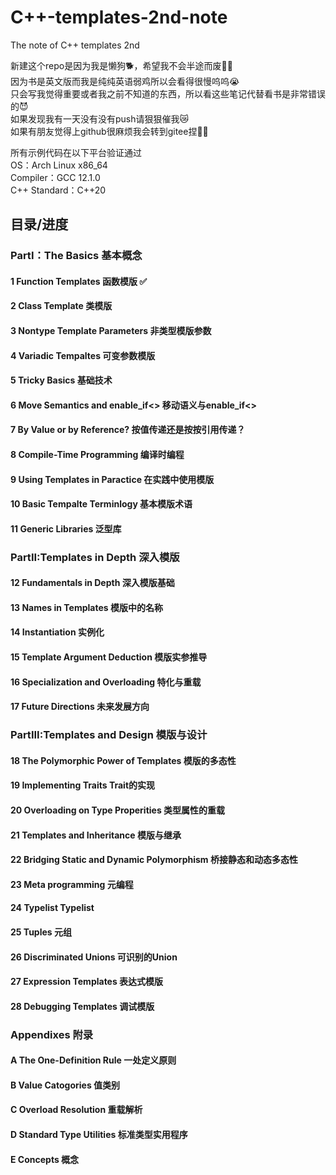 # C++-templates-2nd-note
The note of C++ templates 2nd    


新建这个repo是因为我是懒狗🐕，希望我不会半途而废🧎🏻  
因为书是英文版而我是纯纯英语弱鸡所以会看得很慢呜呜😭  
只会写我觉得重要或者我之前不知道的东西，所以看这些笔记代替看书是非常错误的😈   
如果发现我有一天没有没有push请狠狠催我😿  
如果有朋友觉得上github很麻烦我会转到gitee捏👼🏻  

所有示例代码在以下平台验证通过  
OS：Arch Linux x86_64   
Compiler：GCC 12.1.0  
C++ Standard：C++20  

## 目录/进度  
### PartI：The Basics 基本概念
#### 1 Function Templates 函数模版 ✅
#### 2 Class Template 类模版
#### 3 Nontype Template Parameters 非类型模版参数
#### 4 Variadic Tempaltes 可变参数模版
#### 5 Tricky Basics  基础技术
#### 6 Move Semantics and enable_if<> 移动语义与enable_if<>
#### 7 By Value or by Reference? 按值传递还是按按引用传递？
#### 8 Compile-Time Programming 编译时编程
#### 9 Using Templates in Paractice 在实践中使用模版
#### 10 Basic Tempalte Terminlogy 基本模版术语
#### 11 Generic Libraries 泛型库
### PartII:Templates in Depth 深入模版
#### 12 Fundamentals in Depth 深入模版基础
#### 13 Names in Templates 模版中的名称
#### 14 Instantiation 实例化
#### 15 Template Argument Deduction 模版实参推导
#### 16 Specialization and Overloading 特化与重载
#### 17 Future Directions 未来发展方向
### PartIII:Templates and Design 模版与设计
#### 18 The Polymorphic Power of Templates 模版的多态性
#### 19 Implementing Traits Trait的实现
#### 20 Overloading on Type Properities 类型属性的重载
#### 21 Templates and Inheritance 模版与继承
#### 22 Bridging Static and Dynamic Polymorphism 桥接静态和动态多态性
#### 23 Meta programming 元编程
#### 24 Typelist Typelist
#### 25 Tuples 元组
#### 26 Discriminated Unions 可识别的Union
#### 27 Expression Templates 表达式模版
#### 28 Debugging Templates 调试模版
### Appendixes 附录
#### A The One-Definition Rule 一处定义原则
#### B Value Catogories 值类别
#### C Overload Resolution 重载解析
#### D Standard Type Utilities 标准类型实用程序
#### E Concepts 概念
